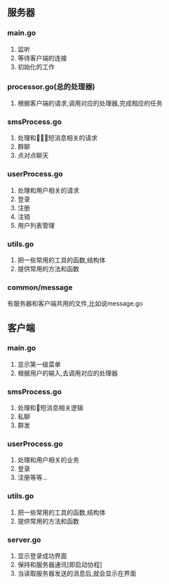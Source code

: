 ## 服务器
### main.go
1. 监听
2. 等待客户端的连接
3. 初始化的工作

### processor.go(总的处理器)
1. 根据客户端的请求,调用对应的处理器,完成相应的任务

### smsProcess.go 
1. 处理和短消息相关的请求
2. 群聊
3. 点对点聊天

### userProcess.go
1. 处理和用户相关的请求
2. 登录
3. 注册
4. 注销
5. 用户列表管理

### utils.go
1. 把一些常用的工具的函数,结构体
2. 提供常用的方法和函数

### common/message
有服务器和客户端共用的文件,比如说message.go

## 客户端
### main.go
1. 显示第一级菜单
2. 根据用户的输入,去调用对应的处理器

### smsProcess.go
1. 处理和短消息相关逻辑
2. 私聊
3. 群发

### userProcess.go
1. 处理和用户相关的业务
2. 登录
3. 注册等等...

### utils.go
1. 把一些常用的工具的函数,结构体
2. 提供常用的方法和函数

### server.go
1. 显示登录成功界面
2. 保持和服务器通讯[即启动协程]
3. 当读取服务器发送的消息后,就会显示在界面